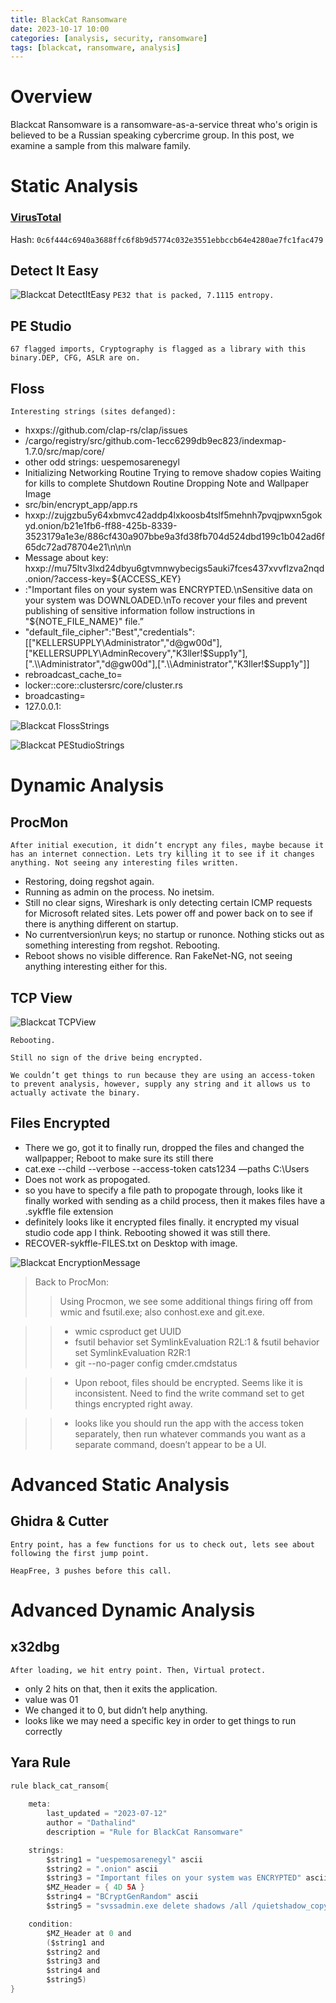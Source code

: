 ```yaml
---
title: BlackCat Ransomware
date: 2023-10-17 10:00
categories: [analysis, security, ransomware]
tags: [blackcat, ransomware, analysis]
---
```


# Overview

Blackcat Ransomware is a ransomware-as-a-service threat who's origin is believed to be a Russian speaking cybercrime group. In this post, we examine a sample from this malware family.

# Static Analysis

### [VirusTotal](https://www.virustotal.com/gui/file/0c6f444c6940a3688ffc6f8b9d5774c032e3551ebbccb64e4280ae7fc1fac479)

Hash: `0c6f444c6940a3688ffc6f8b9d5774c032e3551ebbccb64e4280ae7fc1fac479`

## Detect It Easy

![Blackcat DetectItEasy](https://github.com/Dathalind/dathalind.github.io/blob/main/assets/img/blackcat/blackcatdetectiteasy.png?raw=true)
`PE32 that is packed, 7.1115 entropy.`

## PE Studio
`67 flagged imports, Cryptography is flagged as a library with this binary.DEP, CFG, ASLR are on.`

## Floss
`Interesting strings (sites defanged):`

- hxxps://github.com/clap-rs/clap/issues
- /cargo/registry/src/github.com-1ecc6299db9ec823/indexmap-1.7.0/src/map/core/
- other odd strings: uespemosarenegyl
- Initializing Networking Routine
Trying to remove shadow copies
Waiting for kills to complete
Shutdown Routine
Dropping Note and Wallpaper Image
- src/bin/encrypt_app/app.rs
- hxxp://zujgzbu5y64xbmvc42addp4lxkoosb4tslf5mehnh7pvqjpwxn5gokyd.onion/b21e1fb6-ff88-425b-8339-3523179a1e3e/886cf430a907bbe9a3fd38fb704d524dbd199c1b042ad6f65dc72ad78704e21\\n\\n\\n
- Message about key: hxxp://mu75ltv3lxd24dbyu6gtvmnwybecigs5auki7fces437xvvflzva2nqd.onion/?access-key=${ACCESS_KEY}
- :"Important files on your system was ENCRYPTED.\nSensitive data on your system was DOWNLOADED.\nTo recover your files and prevent publishing of sensitive information follow instructions in \"${NOTE_FILE_NAME}\" file.”
- "default_file_cipher":"Best","credentials":[["KELLERSUPPLY\\Administrator","d@gw00d"],["KELLERSUPPLY\\AdminRecovery","K3ller!$Supp1y"],[".\\Administrator","d@gw00d"],[".\\Administrator","K3ller!$Supp1y"]]
- rebroadcast_cache_to=
- locker::core::clustersrc/core/cluster.rs
- broadcasting=
- 127.0.0.1:

![Blackcat FlossStrings](https://github.com/Dathalind/dathalind.github.io/blob/main/assets/img/blackcat/blackcatstrings.png?raw=true)

![Blackcat PEStudioStrings](https://github.com/Dathalind/dathalind.github.io/blob/main/assets/img/blackcat/blackcatpestudio.png?raw=true)

# Dynamic Analysis

## ProcMon
`After initial execution, it didn’t encrypt any files, maybe because it has an internet connection. Lets try killing it to see if it changes anything. Not seeing any interesting files written.`

- Restoring, doing regshot again. 
- Running as admin on the process. No inetsim.
- Still no clear signs, Wireshark is only detecting certain ICMP requests for Microsoft related sites. Lets power off and power back on to see if there is anything different on startup. 
- No currentversion\run keys; no startup or runonce. Nothing sticks out as something interesting from regshot. Rebooting.
- Reboot shows no visible difference. Ran FakeNet-NG, not seeing anything interesting either for this.

## TCP View
![Blackcat TCPView](https://github.com/Dathalind/dathalind.github.io/blob/main/assets/img/blackcat/blackcattcpview.png?raw=true)

`Rebooting.`

`Still no sign of the drive being encrypted.` 

`We couldn’t get things to run because they are using an access-token to prevent analysis, however, supply any string and it allows us to actually activate the binary.`

## Files Encrypted
- There we go, got it to finally run, dropped the files and changed the wallpapper; Reboot to make sure its still there
- cat.exe --child --verbose --access-token cats1234 —paths C:\Users
- Does not work as propogated.
- so you have to specify a file path to propogate through, looks like it finally worked with sending as a child process, then it makes files have a .sykffle file extension
- definitely looks like it encrypted files finally. it encrypted my visual studio code app I think. Rebooting showed it was still there.
- RECOVER-sykffle-FILES.txt on Desktop with image.

![Blackcat EncryptionMessage](https://github.com/Dathalind/dathalind.github.io/blob/main/assets/img/blackcat/blackcatencryptedmessage.png?raw=true)

> Back to ProcMon:
>> Using Procmon, we see some additional things firing off from wmic and fsutil.exe; also conhost.exe and git.exe.

>> - wmic csproduct get UUID
>> - fsutil behavior set SymlinkEvaluation R2L:1 & fsutil behavior set SymlinkEvaluation R2R:1
>> - git --no-pager config cmder.cmdstatus

>> - Upon reboot, files should be encrypted. Seems like it is inconsistent. Need to find the write command set to get things encrypted right away. 

>> - looks like you should run the app with the access token separately, then run whatever commands you want as a separate command, doesn’t appear to be a UI.

# Advanced Static Analysis

## Ghidra & Cutter
`Entry point, has a few functions for us to check out, lets see about following the first jump point. `

`HeapFree, 3 pushes before this call.`

# Advanced Dynamic Analysis

## x32dbg
`After loading, we hit entry point. Then, Virtual protect.`

- only 2 hits on that, then it exits the application.
- value was 01
- We changed it to 0, but didn’t help anything.
- looks like we may need a specific key in order to get things to run correctly
## Yara Rule
```java
rule black_cat_ransom{
    
    meta:
        last_updated = "2023-07-12"
        author = "Dathalind"
        description = "Rule for BlackCat Ransomware"

    strings:
        $string1 = "uespemosarenegyl" ascii
        $string2 = ".onion" ascii
        $string3 = "Important files on your system was ENCRYPTED" ascii
        $MZ_Header = { 4D 5A }
        $string4 = "BCryptGenRandom" ascii
        $string5 = "svssadmin.exe delete shadows /all /quietshadow_copy::remove_all" ascii

    condition:
        $MZ_Header at 0 and 
        ($string1 and
        $string2 and
        $string3 and
        $string4 and
        $string5)
}
```